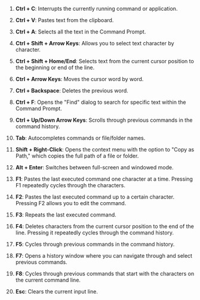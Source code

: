 1. **Ctrl + C**: Interrupts the currently running command or application.

2. **Ctrl + V**: Pastes text from the clipboard.

3. **Ctrl + A**: Selects all the text in the Command Prompt.

4. **Ctrl + Shift + Arrow Keys**: Allows you to select text character by character.

5. **Ctrl + Shift + Home/End**: Selects text from the current cursor position to the beginning or end of the line.

6. **Ctrl + Arrow Keys**: Moves the cursor word by word.

7. **Ctrl + Backspace**: Deletes the previous word.

8. **Ctrl + F**: Opens the "Find" dialog to search for specific text within the Command Prompt.

9. **Ctrl + Up/Down Arrow Keys**: Scrolls through previous commands in the command history.

10. **Tab**: Autocompletes commands or file/folder names.

11. **Shift + Right-Click**: Opens the context menu with the option to "Copy as Path," which copies the full path of a file or folder.

12. **Alt + Enter**: Switches between full-screen and windowed mode.

13. **F1**: Pastes the last executed command one character at a time. Pressing F1 repeatedly cycles through the characters.

14. **F2**: Pastes the last executed command up to a certain character. Pressing F2 allows you to edit the command.

15. **F3**: Repeats the last executed command.

16. **F4**: Deletes characters from the current cursor position to the end of the line. Pressing it repeatedly cycles through the command history.

17. **F5**: Cycles through previous commands in the command history.

18. **F7**: Opens a history window where you can navigate through and select previous commands.

19. **F8**: Cycles through previous commands that start with the characters on the current command line.

20. **Esc**: Clears the current input line.